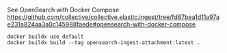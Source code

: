 See OpenSearch with Docker Compose https://github.com/collective/collective.elastic.ingest/tree/fd87bea1d11a97ae231a824aa3a0c145988faede#opensearch-with-docker-compose

    docker buildx use default
    docker buildx build --tag opensearch-ingest-attachment:latest .